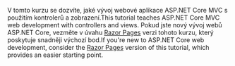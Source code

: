 <span data-ttu-id="5b72a-101">V tomto kurzu se dozvíte, jaké vývoj webové aplikace ASP.NET Core MVC s použitím kontrolerů a zobrazení.</span><span class="sxs-lookup"><span data-stu-id="5b72a-101">This tutorial teaches ASP.NET Core MVC web development with controllers and views.</span></span> <span data-ttu-id="5b72a-102">Pokud jste nový vývoj webů ASP.NET Core, vezměte v úvahu [Razor Pages](xref:tutorials/razor-pages/razor-pages-start) verzi tohoto kurzu, který poskytuje snadněji výchozí bod.</span><span class="sxs-lookup"><span data-stu-id="5b72a-102">If you're new to ASP.NET Core web development, consider the [Razor Pages](xref:tutorials/razor-pages/razor-pages-start) version of this tutorial, which provides an easier starting point.</span></span>
